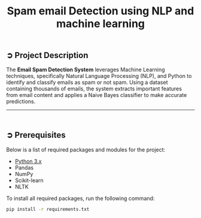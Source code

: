 <!-- PROJECT TITLE -->
<h1 align="center">Spam email Detection using NLP and machine learning</h1>

<!-- PROJECT DESCRIPTION -->
## <br>**➲ Project Description**
The **Email Spam Detection System** leverages Machine Learning techniques, specifically Natural Language Processing (NLP), and Python to identify and classify emails as spam or not spam. Using a dataset containing thousands of emails, the system extracts important features from email content and applies a Naive Bayes classifier to make accurate predictions.

---

<!-- PREREQUISITES -->
## <br>**➲ Prerequisites**
Below is a list of required packages and modules for the project:  
* [Python 3.x](https://www.python.org/downloads/)
* Pandas  
* NumPy  
* Scikit-learn  
* NLTK  

To install all required packages, run the following command:
```sh
pip install -r requirements.txt
